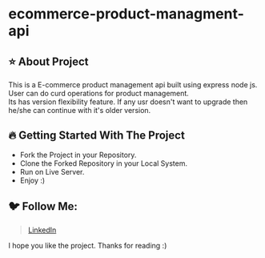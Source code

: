 # ecommerce-product-managment-api 

## ⭐ About Project

This is a E-commerce product management api built using express node js. User can do curd operations for product management. 
<br/>
Its has version flexibility feature. If any usr doesn't want to upgrade then he/she can continue with it's older version.
<br/>

## 🔥 Getting Started With The Project

-  Fork the Project in your Repository.
-  Clone the Forked Repository in your Local System.
-  Run on Live Server.
-  Enjoy :)

## 🐦 Follow Me:

> [LinkedIn](https://www.linkedin.com/in/ritik-bhadauria-a4447621b/)


I hope you like the project. Thanks for reading :)
